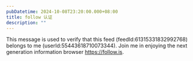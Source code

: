 ```yaml
---
pubDatetime: 2024-10-08T23:20:00.000+08:00
title: follow 认证
description: ""
---
```


This message is used to verify that this feed (feedId:61315331832992768) belongs to me (userId:55443618710073344). Join me in enjoying the next generation information browser https://follow.is.